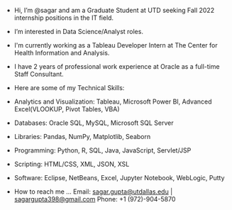 - Hi, I’m @sagar and am a Graduate Student at UTD seeking Fall 2022 internship positions in the IT field.
- I’m interested in Data Science/Analyst roles.
- I'm currently working as a Tableau Developer Intern at The Center for Health Information and Analysis.
- I have 2 years of professional work experience at Oracle as a full-time Staff Consultant.

-  Here are some of my Technical Skills:

-  Analytics and Visualization: Tableau, Microsoft Power BI, Advanced Excel(VLOOKUP, Pivot Tables, VBA)

-  Databases: Oracle SQL, MySQL, Microsoft SQL Server

-  Libraries: Pandas, NumPy, Matplotlib, Seaborn

-  Programming: Python, R, SQL, Java, JavaScript, Servlet/JSP

-  Scripting: HTML/CSS, XML, JSON, XSL

-  Software: Eclipse, NetBeans, Excel, Jupyter Notebook, WebLogic, Putty

-  How to reach me ...
   Email: sagar.gupta@utdallas.edu | sagargupta398@gmail.com
   Phone: +1 (972)-904-5870
